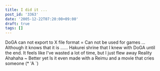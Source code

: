 ```yaml
---
title: I did it ...
post_id: '3363'
date: '2005-12-22T07:20:00+09:00'
draft: true
tags: []
---
```


DoGA can not export to X file format = Can not be used for games ... Although it knows that it is ...... Hakurei shrine that I knew with DoGA until the end. It feels like I've wasted a lot of time, but I just flew away Reality Ahahaha ~ Better yet Is it even made with a Reimu and a movie that cries someone (* 'A `)
